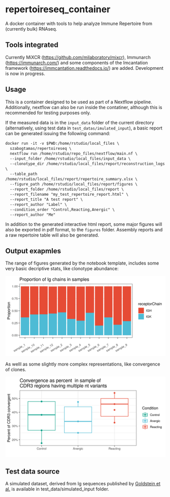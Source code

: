 # repertoireseq_container

A docker container with tools to help analyze Immune Repertoire from (currently bulk) RNAseq.

## Tools integrated

Currently MiXCR (https://github.com/milaboratory/mixcr), Immunarch (https://immunarch.com/) and some components of the Imcantation framework (https://immcantation.readthedocs.io/) are added.
Development is now in progress.

## Usage

This is a container designed to be used as part of a Nextflow pipeline. 
Additionally, nextflow can also be run inside the contatiner, although this is recommended for testing purposes only.  

If the measured data is in the `input_data` folder of the current directory (alternatively, using test data in `test_datas/imulated_input`), a basic report can be generated issuing the following command:

```
docker run -it -v $PWD:/home/rstudio/local_files \
  szabogtamas/repertoireseq \
  nextflow run /home/rstudio/repo_files/nextflow/main.nf \
  --input_folder /home/rstudio/local_files/input_data \
  --clonotype_dir /home/rstudio/local_files/report/reconstruction_logs \
  --table_path /home/rstudio/local_files/report/repertoire_summary.xlsx \
  --figure_path /home/rstudio/local_files/report/figures \
  --report_folder /home/rstudio/local_files/report \
  --report_filename "my_test_repertoire_report.html" \
  --report_title "A test report" \
  --report_author "Label" \
  --condition_order "Control,Reacting,Anergic" \
  --report_author "Me"
```

In addition to the generated interactive html report, some major figures will also be exported in pdf format, to the  `figures` folder. Assembly reports and a raw repertoire table will also be generated.

## Output exapmles

The range of figures generated by the notebook template, includes some very basic decriptive stats, like clonotype abundance:

![Clones](test_data/example_figs/figure_1.png)

As welll as some slightly more complex representations, like convergence of clones.

![Convergence](test_data/example_figs/figure_8.png)

## Test data source

A simulated dataset, derived from Ig sequences published by [Goldstein et al.](https://pubmed.ncbi.nlm.nih.gov/31428692/) is available in test_data/simulated_input folder.